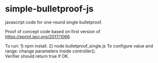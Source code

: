 # simple-bulletproof-js
javascript code for one-round single bulletproof.

Proof of concept code based on first version of https://eprint.iacr.org/2017/1066.

To run: 1) npm install. 2) node bulletproof_single.js
To configure value and range: change parameters inside controller().  
Verifier should return true if OK. 